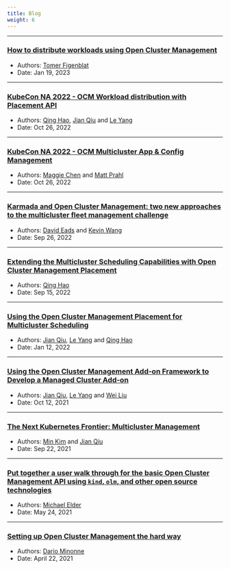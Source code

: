 ```yaml
---
title: Blog
weight: 6
---
```


----
### [How to distribute workloads using Open Cluster Management](https://developers.redhat.com/articles/2023/01/19/how-distribute-workloads-using-open-cluster-management)
- Authors: [Tomer Figenblat](https://github.com/TomerFi)
- Date: Jan 19, 2023
----
### [KubeCon NA 2022 - OCM Workload distribution with Placement API](/kubecon-na-2022-ocm-workload-distribution-with-placement-api.pdf)
- Authors: [Qing Hao](https://github.com/haoqing0110), [Jian Qiu](https://github.com/qiujian16) and [Le Yang](https://github.com/elgnay)
- Date: Oct 26, 2022
----
### [KubeCon NA 2022 - OCM Multicluster App & Config Management](/kubecon-na-2022-ocm-multicluster-app-and-config-management.pdf)
- Authors: [Maggie Chen](https://github.com/chenz4027) and [Matt Prahl](https://github.com/mprahl)
- Date: Oct 26, 2022
----
### [Karmada and Open Cluster Management: two new approaches to the multicluster fleet management challenge](https://www.cncf.io/blog/2022/09/26/karmada-and-open-cluster-management-two-new-approaches-to-the-multicluster-fleet-management-challenge/)
- Authors: [David Eads](https://github.com/deads2k) and [Kevin Wang](https://github.com/kevin-wangzefeng) 
- Date: Sep 26, 2022
----
### [Extending the Multicluster Scheduling Capabilities with Open Cluster Management Placement](https://cloud.redhat.com/blog/extending-the-multicluster-scheduling-capabilities-with-open-cluster-management-placement)
- Authors: [Qing Hao](https://github.com/haoqing0110)
- Date: Sep 15, 2022
----
### [Using the Open Cluster Management Placement for Multicluster Scheduling](https://cloud.redhat.com/blog/using-the-open-cluster-management-placement-for-multicluster-scheduling)
- Authors: [Jian Qiu](https://github.com/qiujian16), [Le Yang](https://github.com/elgnay) and [Qing Hao](https://github.com/haoqing0110)
- Date: Jan 12, 2022
----
### [Using the Open Cluster Management Add-on Framework to Develop a Managed Cluster Add-on](https://cloud.redhat.com/blog/using-the-open-cluster-management-add-on-framework-to-develop-a-managed-cluster-add-on)
- Authors: [Jian Qiu](https://github.com/qiujian16), [Le Yang](https://github.com/elgnay) and [Wei Liu](https://github.com/skeeey)
- Date: Oct 12, 2021
----
### [The Next Kubernetes Frontier: Multicluster Management](https://containerjournal.com/features/the-next-kubernetes-frontier-multicluster-management/)
- Authors: [Min Kim](https://github.com/yue9944882) and [Jian Qiu](https://github.com/qiujian16)
- Date: Sep 22, 2021
----
### [Put together a user walk through for the basic Open Cluster Management API using `kind`, `olm`, and other open source technologies](https://github.com/mdelder/open-cluster-management-getting-started) 
- Authors: [Michael Elder](https://github.com/mdelder)
- Date: May 24, 2021
----
### [Setting up Open Cluster Management the hard way](https://github.com/sdminonne/ocm-the-hard-way)
- Authors: [Dario Minonne](https://github.com/sdminonne) 
- Date: April 22, 2021
